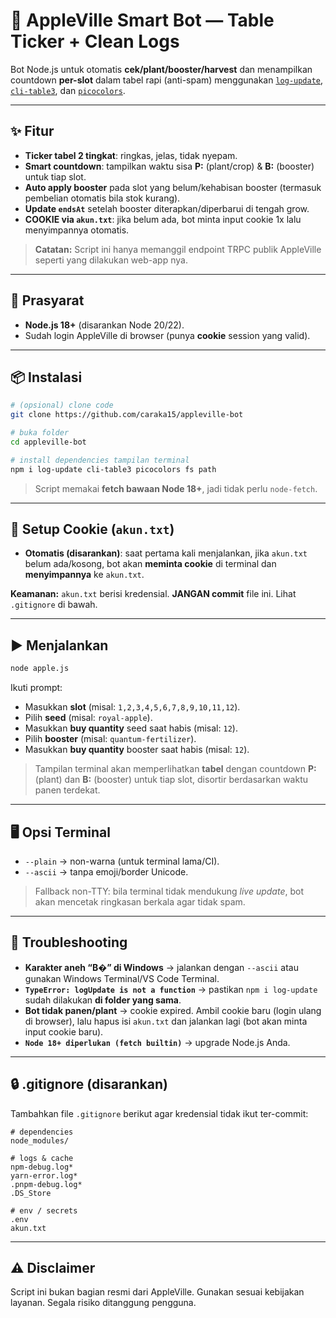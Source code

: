 # 🌱 AppleVille Smart Bot — Table Ticker + Clean Logs

Bot Node.js untuk otomatis **cek/plant/booster/harvest** dan menampilkan countdown **per-slot** dalam tabel rapi (anti-spam) menggunakan [`log-update`](https://www.npmjs.com/package/log-update), [`cli-table3`](https://www.npmjs.com/package/cli-table3), dan [`picocolors`](https://www.npmjs.com/package/picocolors).

---

## ✨ Fitur

- **Ticker tabel 2 tingkat**: ringkas, jelas, tidak nyepam.
- **Smart countdown**: tampilkan waktu sisa **P:** (plant/crop) & **B:** (booster) untuk tiap slot.
- **Auto apply booster** pada slot yang belum/kehabisan booster (termasuk pembelian otomatis bila stok kurang).
- **Update `endsAt`** setelah booster diterapkan/diperbarui di tengah grow.
- **COOKIE via `akun.txt`**: jika belum ada, bot minta input cookie 1x lalu menyimpannya otomatis.

> **Catatan:** Script ini hanya memanggil endpoint TRPC publik AppleVille seperti yang dilakukan web-app nya.

---

## 🔧 Prasyarat

- **Node.js 18+** (disarankan Node 20/22).
- Sudah login AppleVille di browser (punya **cookie** session yang valid).

---

## 📦 Instalasi

```bash
# (opsional) clone code
git clone https://github.com/caraka15/appleville-bot

# buka folder
cd appleville-bot

# install dependencies tampilan terminal
npm i log-update cli-table3 picocolors fs path
```

> Script memakai **fetch bawaan Node 18+**, jadi tidak perlu `node-fetch`.

---

## 🔑 Setup Cookie (`akun.txt`)

- **Otomatis (disarankan)**: saat pertama kali menjalankan, jika `akun.txt` belum ada/kosong, bot akan **meminta cookie** di terminal dan **menyimpannya** ke `akun.txt`.

**Keamanan:** `akun.txt` berisi kredensial. **JANGAN commit** file ini. Lihat `.gitignore` di bawah.

---

## ▶️ Menjalankan

```bash
node apple.js
```

Ikuti prompt:

- Masukkan **slot** (misal: `1,2,3,4,5,6,7,8,9,10,11,12`).
- Pilih **seed** (misal: `royal-apple`).
- Masukkan **buy quantity** seed saat habis (misal: `12`).
- Pilih **booster** (misal: `quantum-fertilizer`).
- Masukkan **buy quantity** booster saat habis (misal: `12`).

> Tampilan terminal akan memperlihatkan **tabel** dengan countdown **P:** (plant) dan **B:** (booster) untuk tiap slot, disortir berdasarkan waktu panen terdekat.

---

## 🖥️ Opsi Terminal

- `--plain` → non-warna (untuk terminal lama/CI).
- `--ascii` → tanpa emoji/border Unicode.

> Fallback non-TTY: bila terminal tidak mendukung _live update_, bot akan mencetak ringkasan berkala agar tidak spam.

---

## 🧰 Troubleshooting

- **Karakter aneh “B�” di Windows** → jalankan dengan `--ascii` atau gunakan Windows Terminal/VS Code Terminal.
- **`TypeError: logUpdate is not a function`** → pastikan `npm i log-update` sudah dilakukan **di folder yang sama**.
- **Bot tidak panen/plant** → cookie expired. Ambil cookie baru (login ulang di browser), lalu hapus isi `akun.txt` dan jalankan lagi (bot akan minta input cookie baru).
- **`Node 18+ diperlukan (fetch builtin)`** → upgrade Node.js Anda.

---

## 🔒 .gitignore (disarankan)

Tambahkan file `.gitignore` berikut agar kredensial tidak ikut ter-commit:

```gitignore
# dependencies
node_modules/

# logs & cache
npm-debug.log*
yarn-error.log*
.pnpm-debug.log*
.DS_Store

# env / secrets
.env
akun.txt
```

---

## ⚠️ Disclaimer

Script ini bukan bagian resmi dari AppleVille. Gunakan sesuai kebijakan layanan. Segala risiko ditanggung pengguna.
